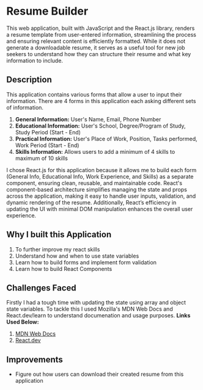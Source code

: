 # Resume Builder

This web application, built with JavaScript and the React.js library, renders a resume template from user-entered information, streamlining the process and ensuring relevant content is efficiently formatted. While it does not generate a downloadable resume, it serves as a useful tool for new job seekers to understand how they can structure their resume and what key information to include.

## Description
This application contains various forms that allow a user to input their information. There are 4 forms in this application each asking different sets of information. 
1. **General Information:** User's Name, Email, Phone Number
2. **Educational Information:** User's School, Degree/Program of Study, Study Period (Start - End)
3. **Practical Information:** User's Place of Work, Position, Tasks performed, Work Period (Start - End)
4. **Skills Information:** Allows users to add a minimum of 4 skills to maximum of 10 skills 

I chose React.js for this application because it allows me to build each form (General Info, Educational Info, Work Experience, and Skills) as a separate component, ensuring clean, reusable, and maintainable code. React's component-based architecture simplifies managing the state and props across the application, making it easy to handle user inputs, validation, and dynamic rendering of the resume. Additionally, React’s efficiency in updating the UI with minimal DOM manipulation enhances the overall user experience.

## Why I built this Application
1. To further improve my react skills
2. Understand how and when to use state variables
3. Learn how to build forms and implement form validation
4. Learn how to build React Components 

## Challenges Faced
Firstly I had a tough time with updating the state using array and object state variables. To tackle this I used Mozilla's MDN Web Docs and React.dev/learn to understand documenation and usage purposes. 
**Links Used Below:**
1. [MDN Web Docs](https://developer.mozilla.org/en-US/)
2. [React.dev](https://react.dev/learn)

## Improvements
* Figure out how users can download their created resume from this application




